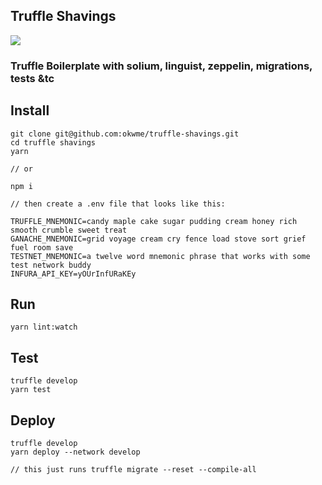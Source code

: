 ## Truffle Shavings

![](https://github.com/okwme/truffle-shavings/blob/master/box-img-lg.png?raw=true)
### Truffle Boilerplate with solium, linguist, zeppelin, migrations, tests &tc

## Install
```
git clone git@github.com:okwme/truffle-shavings.git
cd truffle shavings
yarn

// or

npm i

// then create a .env file that looks like this:

TRUFFLE_MNEMONIC=candy maple cake sugar pudding cream honey rich smooth crumble sweet treat
GANACHE_MNEMONIC=grid voyage cream cry fence load stove sort grief fuel room save
TESTNET_MNEMONIC=a twelve word mnemonic phrase that works with some test network buddy
INFURA_API_KEY=yOUrInfURaKEy

```

## Run
```
yarn lint:watch
```

## Test
```
truffle develop
yarn test
```

## Deploy
```
truffle develop
yarn deploy --network develop

// this just runs truffle migrate --reset --compile-all
```
